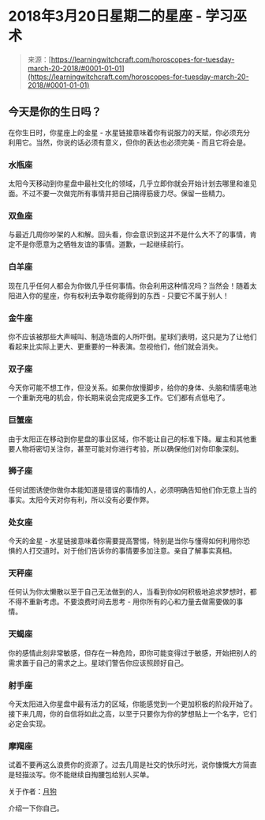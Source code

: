<!--yml

category: 未分类

date: 2024-06-12 18:19:11

-->

# 2018年3月20日星期二的星座 - 学习巫术

> 来源：[https://learningwitchcraft.com/horoscopes-for-tuesday-march-20-2018/#0001-01-01](https://learningwitchcraft.com/horoscopes-for-tuesday-march-20-2018/#0001-01-01)

## 今天是你的生日吗？

在你生日时，你星座上的金星 - 水星链接意味着你有说服力的天赋，你必须充分利用它。当然，你说的话必须有意义，但你的表达也必须完美 - 而且它将会是。

### 水瓶座

太阳今天移动到你星盘中最社交化的领域，几乎立即你就会开始计划去哪里和谁见面。不过不要一次做完所有事情并把自己搞得筋疲力尽。保留一些精力。

### 双鱼座

与最近几周你吵架的人和解。回头看，你会意识到这并不是什么大不了的事情，肯定不是你愿意为之牺牲友谊的事情。道歉，一起继续前行。

### 白羊座

现在几乎任何人都会为你做几乎任何事情。你会利用这种情况吗？当然会！随着太阳进入你的星座，你有权利去争取你能得到的东西 - 只要它不属于别人！

### 金牛座

你不应该被那些大声喊叫、制造场面的人所吓倒。星球们表明，这只是为了让他们看起来比实际上更大、更重要的一种表演。忽视他们，他们就会消失。

### 双子座

今天你可能不想工作，但没关系。如果你放慢脚步，给你的身体、头脑和情感电池一个重新充电的机会，你长期来说会完成更多工作。它们都有点低电了。

### 巨蟹座

由于太阳正在移动到你星盘的事业区域，你不能让自己的标准下降。雇主和其他重要人物将密切关注你，甚至可能对你进行考验，所以确保他们对你印象深刻。

### 狮子座

任何试图诱使你做你本能知道是错误的事情的人，必须明确告知他们你无意上当的事实。太阳今天对你有利，所以没有必要作弊。

### 处女座

今天的金星 - 水星链接意味着你需要提高警惕，特别是当你与懂得如何利用你恐惧的人打交道时。对于他们告诉你的事情要多加注意。亲自了解事实真相。

### 天秤座

任何认为你太懒散以至于自己无法做到的人，当看到你如何积极地追求梦想时，都不得不重新考虑。不要浪费时间去思考 - 用你所有的心和力量去做需要做的事情。

### 天蝎座

你的感情此刻非常敏感，但存在一种危险，即你可能变得过于敏感，开始把别人的需求置于自己的需求之上。星球们警告你应该照顾好自己。

### 射手座

今天太阳进入你星盘中最有活力的区域，你能感觉到一个更加积极的阶段开始了。接下来几周，你的自信将如此之高，以至于只要你为你的梦想贴上一个名字，它们必定会实现。

### 摩羯座

试着不要再这么浪费你的资源了。过去几周是社交的快乐时光，说你慷慨大方简直是轻描淡写。你不能继续自掏腰包给别人买单。

关于作者：[月狗](https://learningwitchcraft.com/profile/?tthayer/)

介绍一下你自己。
